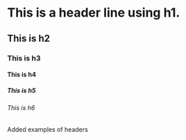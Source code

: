 # This is a header line using h1.
## This is h2
### This is h3
#### This is h4
##### This is h5
###### This is h6

Added examples of headers
